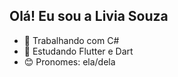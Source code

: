 ## Olá! Eu sou a Livia Souza

- 🔭 Trabalhando com C#
- 🌱 Estudando Flutter e Dart
- 😊 Pronomes: ela/dela
